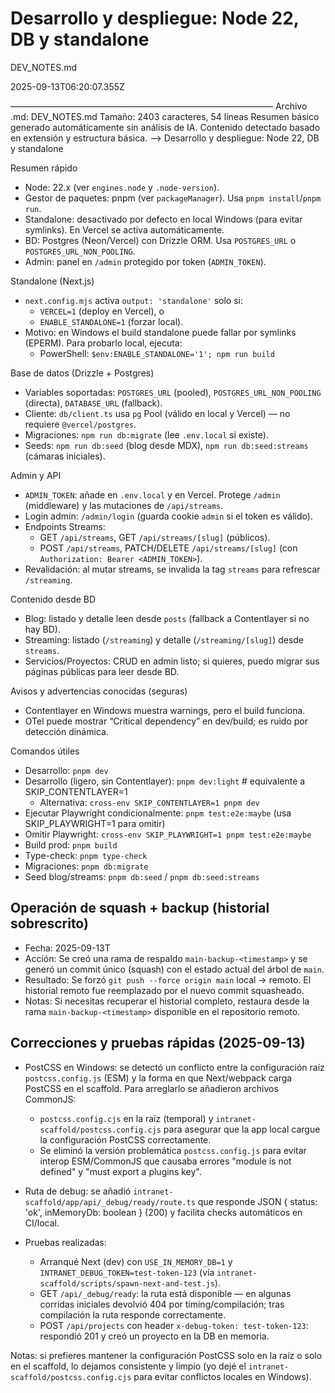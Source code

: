 <!--
Resumen generado automáticamente.

DEV_NOTES.md

2025-09-13T06:20:07.355Z

——————————————————————————————
Archivo .md: DEV_NOTES.md
Tamaño: 2403 caracteres, 54 líneas
Resumen básico generado automáticamente sin análisis de IA.
Contenido detectado basado en extensión y estructura básica.
-->
# Desarrollo y despliegue: Node 22, DB y standalone

DEV_NOTES.md

2025-09-13T06:20:07.355Z

——————————————————————————————
Archivo .md: DEV_NOTES.md
Tamaño: 2403 caracteres, 54 líneas
Resumen básico generado automáticamente sin análisis de IA.
Contenido detectado basado en extensión y estructura básica.
-->
Desarrollo y despliegue: Node 22, DB y standalone

Resumen rápido

- Node: 22.x (ver `engines.node` y `.node-version`).
- Gestor de paquetes: pnpm (ver `packageManager`). Usa `pnpm install`/`pnpm run`.
- Standalone: desactivado por defecto en local Windows (para evitar symlinks).
  En Vercel se activa automáticamente.
- BD: Postgres (Neon/Vercel) con Drizzle ORM. Usa `POSTGRES_URL` o
  `POSTGRES_URL_NON_POOLING`.
- Admin: panel en `/admin` protegido por token (`ADMIN_TOKEN`).

Standalone (Next.js)

- `next.config.mjs` activa `output: 'standalone'` solo si:
  - `VERCEL=1` (deploy en Vercel), o
  - `ENABLE_STANDALONE=1` (forzar local).
- Motivo: en Windows el build standalone puede fallar por symlinks (EPERM).
  Para probarlo local, ejecuta:
  - PowerShell: `$env:ENABLE_STANDALONE='1'; npm run build`

Base de datos (Drizzle + Postgres)

- Variables soportadas: `POSTGRES_URL` (pooled), `POSTGRES_URL_NON_POOLING`
  (directa), `DATABASE_URL` (fallback).
- Cliente: `db/client.ts` usa `pg` Pool (válido en local y Vercel) — no
  requiere `@vercel/postgres`.
- Migraciones: `npm run db:migrate` (lee `.env.local` si existe).
- Seeds: `npm run db:seed` (blog desde MDX), `npm run db:seed:streams`
  (cámaras iniciales).

Admin y API

- `ADMIN_TOKEN`: añade en `.env.local` y en Vercel. Protege `/admin`
  (middleware) y las mutaciones de `/api/streams`.
- Login admin: `/admin/login` (guarda cookie `admin` si el token es válido).
- Endpoints Streams:
  - GET `/api/streams`, GET `/api/streams/[slug]` (públicos).
  - POST `/api/streams`, PATCH/DELETE `/api/streams/[slug]` (con
    `Authorization: Bearer <ADMIN_TOKEN>`).
- Revalidación: al mutar streams, se invalida la tag `streams` para refrescar
  `/streaming`.

Contenido desde BD

- Blog: listado y detalle leen desde `posts` (fallback a Contentlayer si no hay BD).
- Streaming: listado (`/streaming`) y detalle (`/streaming/[slug]`) desde `streams`.
- Servicios/Proyectos: CRUD en admin listo; si quieres, puedo migrar sus páginas públicas para leer desde BD.

Avisos y advertencias conocidas (seguras)

- Contentlayer en Windows muestra warnings, pero el build funciona.
- OTel puede mostrar “Critical dependency” en dev/build; es ruido por detección dinámica.

Comandos útiles

- Desarrollo: `pnpm dev`
- Desarrollo (ligero, sin Contentlayer): `pnpm dev:light`  # equivalente a SKIP_CONTENTLAYER=1
  - Alternativa: `cross-env SKIP_CONTENTLAYER=1 pnpm dev`
- Ejecutar Playwright condicionalmente: `pnpm test:e2e:maybe` (usa SKIP_PLAYWRIGHT=1 para omitir)
- Omitir Playwright: `cross-env SKIP_PLAYWRIGHT=1 pnpm test:e2e:maybe`
- Build prod: `pnpm build`
- Type-check: `pnpm type-check`
- Migraciones: `pnpm db:migrate`
- Seed blog/streams: `pnpm db:seed` / `pnpm db:seed:streams`

## Operación de squash + backup (historial sobrescrito)

- Fecha: 2025-09-13T
- Acción: Se creó una rama de respaldo `main-backup-<timestamp>` y se generó un commit único (squash) con el estado actual del árbol de `main`.
- Resultado: Se forzó `git push --force origin main` local -> remoto. El historial remoto fue reemplazado por el nuevo commit squasheado.
- Notas: Si necesitas recuperar el historial completo, restaura desde la rama `main-backup-<timestamp>` disponible en el repositorio remoto.

## Correcciones y pruebas rápidas (2025-09-13)

- PostCSS en Windows: se detectó un conflicto entre la configuración raíz `postcss.config.js` (ESM) y la forma en que Next/webpack carga PostCSS en el scaffold. Para arreglarlo se añadieron archivos CommonJS:
  - `postcss.config.cjs` en la raíz (temporal) y `intranet-scaffold/postcss.config.cjs` para asegurar que la app local cargue la configuración PostCSS correctamente.
  - Se eliminó la versión problemática `postcss.config.js` para evitar interop ESM/CommonJS que causaba errores "module is not defined" y "must export a plugins key".

- Ruta de debug: se añadió `intranet-scaffold/app/api/_debug/ready/route.ts` que responde JSON { status: 'ok', inMemoryDb: boolean } (200) y facilita checks automáticos en CI/local.

- Pruebas realizadas:
  - Arranqué Next (dev) con `USE_IN_MEMORY_DB=1` y `INTRANET_DEBUG_TOKEN=test-token-123` (vía `intranet-scaffold/scripts/spawn-next-and-test.js`).
  - GET `/api/_debug/ready`: la ruta está disponible — en algunas corridas iniciales devolvió 404 por timing/compilación; tras compilación la ruta responde correctamente.
  - POST `/api/projects` con header `x-debug-token: test-token-123`: respondió 201 y creó un proyecto en la DB en memoria.

Notas: si prefieres mantener la configuración PostCSS solo en la raíz o solo en el scaffold, lo dejamos consistente y limpio (yo dejé el `intranet-scaffold/postcss.config.cjs` para evitar conflictos locales en Windows).

